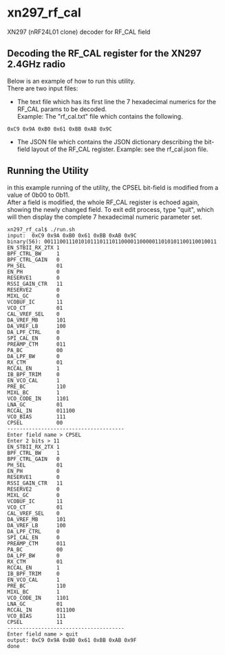 # xn297_rf_cal
XN297 (nRF24L01 clone) decoder for RF_CAL field

## Decoding the RF_CAL register for the XN297 2.4GHz radio
Below is an example of how to run this utility.  
There are two input files:
  * The text file which has its first line the 7 hexadecimal numerics for the RF_CAL params to be decoded.  
  Example: The "rf_cal.txt" file which contains the following.
  ```
  0xC9 0x9A 0xB0 0x61 0xBB 0xAB 0x9C
  ```
  * The JSON file which contains the JSON dictionary describing the bit-field layout of the RF_CAL register.
  Example: see the rf_cal.json file.


## Running the Utility
in this example running of the utility, the CPSEL bit-field is modified from a value of 0b00 to 0b11.  
After a field is modified, the whole RF_CAL register is echoed again, showing the newly changed field.
To exit edit process, type "quit", which will then display the complete 7 hexadecimal numeric parameter set.

```
xn297_rf_cal$ ./run.sh 
input:  0xC9 0x9A 0xB0 0x61 0xBB 0xAB 0x9C
binary(56): 00111001110101011101110110000110000011010101100110010011
EN_STBII_RX_2TX 1
BPF_CTRL_BW     1
BPF_CTRL_GAIN   0
PH_SEL          01
EN_PH           0
RESERVE1        0
RSSI_GAIN_CTR   11
RESERVE2        0
MIXL_GC         0
VCOBUF_IC       11
VCO_CT          01
CAL_VREF_SEL    0
DA_VREF_MB      101
DA_VREF_LB      100
DA_LPF_CTRL     0
SPI_CAL_EN      0
PREAMP_CTM      011
PA_BC           00
DA_LPF_BW       0
RX_CTM          01
RCCAL_EN        1
IB_BPF_TRIM     0
EN_VCO_CAL      1
PRE_BC          110
MIXL_BC         1
VCO_CODE_IN     1101
LNA_GC          01
RCCAL_IN        011100
VCO_BIAS        111
CPSEL           00
--------------------------------------
Enter field name > CPSEL
Enter 2 bits > 11
EN_STBII_RX_2TX 1
BPF_CTRL_BW     1
BPF_CTRL_GAIN   0
PH_SEL          01
EN_PH           0
RESERVE1        0
RSSI_GAIN_CTR   11
RESERVE2        0
MIXL_GC         0
VCOBUF_IC       11
VCO_CT          01
CAL_VREF_SEL    0
DA_VREF_MB      101
DA_VREF_LB      100
DA_LPF_CTRL     0
SPI_CAL_EN      0
PREAMP_CTM      011
PA_BC           00
DA_LPF_BW       0
RX_CTM          01
RCCAL_EN        1
IB_BPF_TRIM     0
EN_VCO_CAL      1
PRE_BC          110
MIXL_BC         1
VCO_CODE_IN     1101
LNA_GC          01
RCCAL_IN        011100
VCO_BIAS        111
CPSEL           11
--------------------------------------
Enter field name > quit
output: 0xC9 0x9A 0xB0 0x61 0xBB 0xAB 0x9F 
done
```

